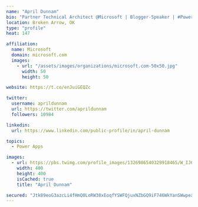 ```yaml
---
name: "April Dunnam"
bio: "Partner Technical Architect @Microsoft | Blogger-Speaker | #PowerApps, #PowerAutomate, #Office365, #SharePoint | #WIT | #Karaoke Queen"
location: Broken Arrow, OK
type: "profile"
heat: 147

affiliation:
  name: Microsoft
  domain: microsoft.com
  images:
    - url: "/assets/images/organizations/microsoft.com-50x50.jpg"
      width: 50
      height: 50

website: https://t.co/enJuiGEQZc

twitter:
  username: aprildunnam
  url: https://twitter.com/aprildunnam
  followers: 10984

linkedin:
  url: https://www.linkedin.com/public-profile/in/april-dunnam

topics:
  - Power Apps

images:
  - url: https://pbs.twimg.com/profile_images/1326986540329918465/W_IJ6Ih2_400x400.jpg
    width: 400
    height: 400
    isCached: true
    title: "April Dunnam"

secured: "Jtk89eoG3azcLi4fHmQ0LoRW38xEoqfYSWFQjuxNZbGQ9iF746WkYanSWwpeamP6HUxRrBtwOy0p5DMtXiR0kjjh9XHmf5S+uBEXE/uZHv71exFBrr0o1V5UTPMFkcHIKOxd3MjPx18G56Ub0sLN+C7YEdc0c3vXjJ0SzncpZ6M1gdK64TmaYrWLlc1FQsirgN3eDnSmXvi5+9xgEPXcqCYje1brdVIw2p6iGlB+iIM8Mn1dYOOvk5sy4ea3QBvRP6udzHiQot3mL3T858fr40juTesqRIRXuGSJ02Ml1VS3x/GjN8n0Qwt70oHU4yNsIqHiUzKEpEy+EbZtrCrEVGhTRcfk1858Pdat+cGCQy7MeiKMxYtmQMRuDLvYL2Mm4vJbJ8jxCUEbeYRL+h5egndnipN2i2hNb5g6HffSuXE=;f+WNBvIAlY4LmkESTva0zQ=="
---
```


